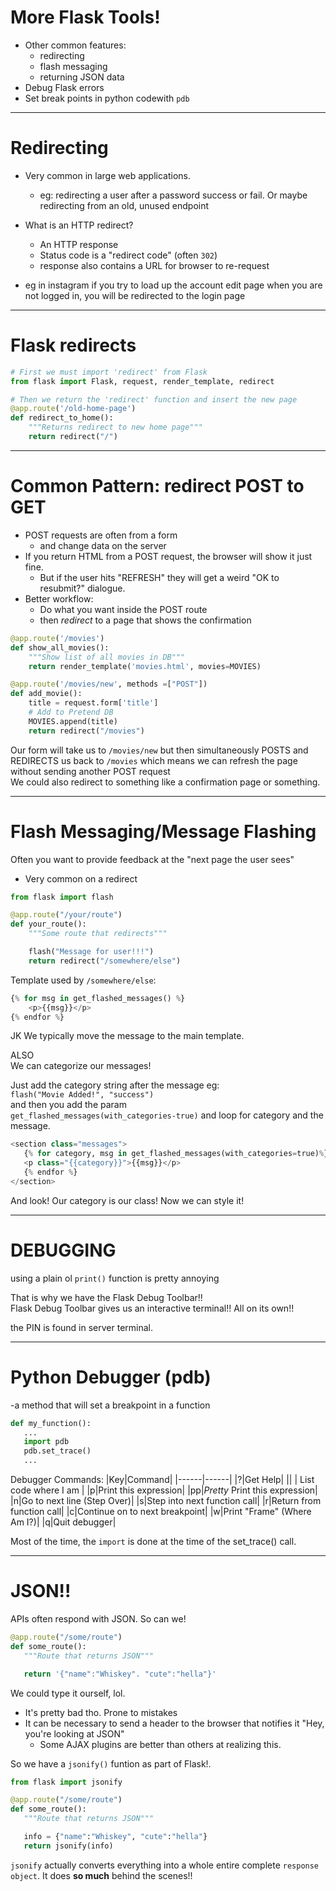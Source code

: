 # More Flask Tools!

-  Other common features:
   -  redirecting
   -  flash messaging
   -  returning JSON data
-  Debug Flask errors
-  Set break points in python codewith `pdb`

---

# Redirecting

-  Very common in large web applications.

   -  eg: redirecting a user after a password success or fail. Or maybe redirecting from an old, unused endpoint

-  What is an HTTP redirect?
   -  An HTTP response
   -  Status code is a "redirect code" (often `302`)
   -  response also contains a URL for browser to re-request
-  eg in instagram if you try to load up the account edit page when you are not logged in, you will be redirected to the login page

---

# Flask redirects

```py
# First we must import 'redirect' from Flask
from flask import Flask, request, render_template, redirect

# Then we return the 'redirect' function and insert the new page
@app.route('/old-home-page')
def redirect_to_home():
    """Returns redirect to new home page"""
    return redirect("/")
```

---

# Common Pattern: redirect POST to GET

-  POST requests are often from a form
   -  and change data on the server
-  If you return HTML from a POST request, the browser will show it just fine.
   -  But if the user hits "REFRESH" they will get a weird "OK to resubmit?" dialogue.
-  Better workflow:
   -  Do what you want inside the POST route
   -  then _redirect_ to a page that shows the confirmation

```py
@app.route('/movies')
def show_all_movies():
    """Show list of all movies in DB"""
    return render_template('movies.html', movies=MOVIES)

@app.route('/movies/new', methods =["POST"])
def add_movie():
    title = request.form['title']
    # Add to Pretend DB
    MOVIES.append(title)
    return redirect("/movies")
```

Our form will take us to `/movies/new` but then simultaneously POSTS and REDIRECTS us back to `/movies` which means we can refresh the page without sending another POST request  
We could also redirect to something like a confirmation page or something.

---

# Flash Messaging/Message Flashing

Often you want to provide feedback at the "next page the user sees"

-  Very common on a redirect

```py
from flask import flash

@app.route("/your/route")
def your_route():
    """Some route that redirects"""

    flash("Message for user!!!")
    return redirect("/somewhere/else")
```

Template used by `/somewhere/else`:

```py
{% for msg in get_flashed_messages() %}
    <p>{{msg}}</p>
{% endfor %}
```

JK
We typically move the message to the main template.

ALSO  
We can categorize our messages!

Just add the category string after the message eg:  
`flash("Movie Added!", "success")`  
and then you add the param  
`get_flashed_messages(with_categories-true)` and loop for category and the message.

```py
<section class="messages">
   {% for category, msg in get_flashed_messages(with_categories=true)%}
   <p class="{{category}}">{{msg}}</p>
   {% endfor %}
</section>
```

And look! Our category is our class! Now we can style it!

---

# DEBUGGING

using a plain ol `print()` function is pretty annoying

That is why we have the Flask Debug Toolbar!!  
Flask Debug Toolbar gives us an interactive terminal!! All on its own!!

the PIN is found in server terminal.

---

# Python Debugger (pdb)

-a method that will set a breakpoint in a function

```py
def my_function():
   ...
   import pdb
   pdb.set_trace()
   ...
```

Debugger Commands:
|Key|Command|
|------|------|
|?|Get Help|
|\| | List code where I am |
|p|Print this expression|
|pp|_Pretty_ Print this expression|
|n|Go to next line (Step Over)|
|s|Step into next function call|
|r|Return from function call|
|c|Continue on to next breakpoint|
|w|Print "Frame" (Where Am I?)|
|q|Quit debugger|

Most of the time, the `import` is done at the time of the set_trace() call.

---

# JSON!!

APIs often respond with JSON. So can we!

```py
@app.route("/some/route")
def some_route():
   """Route that returns JSON"""

   return '{"name":"Whiskey". "cute":"hella"}'
```

We could type it ourself, lol.

-  It's pretty bad tho. Prone to mistakes
-  It can be necessary to send a header to the browser that notifies it "Hey, you're looking at JSON"
   -  Some AJAX plugins are better than others at realizing this.

So we have a `jsonify()` funtion as part of Flask!.

```py
from flask import jsonify

@app.route("/some/route")
def some_route():
   """Route that returns JSON"""

   info = {"name":"Whiskey", "cute":"hella"}
   return jsonify(info)
```

`jsonify` actually converts everything into a whole entire complete `response object`. It does **so much** behind the scenes!!
